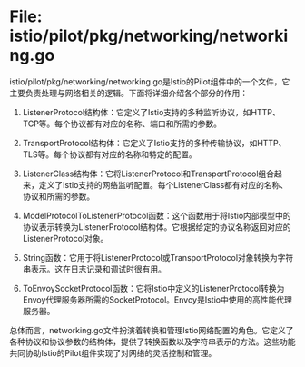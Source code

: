 # File: istio/pilot/pkg/networking/networking.go

istio/pilot/pkg/networking/networking.go是Istio的Pilot组件中的一个文件，它主要负责处理与网络相关的逻辑。下面将详细介绍各个部分的作用：

1. ListenerProtocol结构体：它定义了Istio支持的多种监听协议，如HTTP、TCP等。每个协议都有对应的名称、端口和所需的参数。

2. TransportProtocol结构体：它定义了Istio支持的多种传输协议，如HTTP、TLS等。每个协议都有对应的名称和特定的配置。

3. ListenerClass结构体：它将ListenerProtocol和TransportProtocol组合起来，定义了Istio支持的网络监听配置。每个ListenerClass都有对应的名称、协议和所需的参数。

4. ModelProtocolToListenerProtocol函数：这个函数用于将Istio内部模型中的协议表示转换为ListenerProtocol结构体。它根据给定的协议名称返回对应的ListenerProtocol对象。

5. String函数：它用于将ListenerProtocol或TransportProtocol对象转换为字符串表示。这在日志记录和调试时很有用。

6. ToEnvoySocketProtocol函数：它将Istio中定义的ListenerProtocol转换为Envoy代理服务器所需的SocketProtocol。Envoy是Istio中使用的高性能代理服务器。

总体而言，networking.go文件扮演着转换和管理Istio网络配置的角色。它定义了各种协议和协议参数的结构体，提供了转换函数以及字符串表示的方法。这些功能共同协助Istio的Pilot组件实现了对网络的灵活控制和管理。


